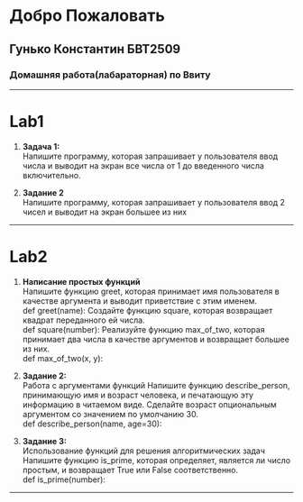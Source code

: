 # Добро Пожаловать
## Гунько Константин БВТ2509 
### Домашняя работа(лабараторная) по Ввиту 
___
# Lab1
1. **Задача 1:** <br>
Напишите программу, которая запрашивает у пользователя ввод числа и выводит на экран все числа от 1 до введенного числа включительно.

2. **Задание 2** <br> Напишите программу, которая запрашивает у пользователя ввод 2 чисел и выводит на экран большее из них
_____
# Lab2 
1. **Написание простых функций** <br> Напишите функцию greet, которая принимает имя пользователя в качестве аргумента и выводит приветствие с этим именем.<br>
def greet(name):
Создайте функцию square, которая возвращает квадрат переданного ей числа.<br>
def square(number):
Реализуйте функцию max_of_two, которая принимает два числа в качестве аргументов и возвращает большее из них.<br>
def max_of_two(x, y):

2. **Задание 2:** <br> Работа с аргументами функций 
Напишите функцию describe_person, принимающую имя и возраст человека, и печатающую эту информацию в читаемом виде. Сделайте возраст опциональным аргументом со значением по умолчанию 30. <br>
def describe_person(name, age=30):

3. **Задание 3:** <br> Использование функций для решения алгоритмических задач 
Напишите функцию is_prime, которая определяет, является ли число простым, и возвращает True или False соответственно. <br>
def is_prime(number): 

____

